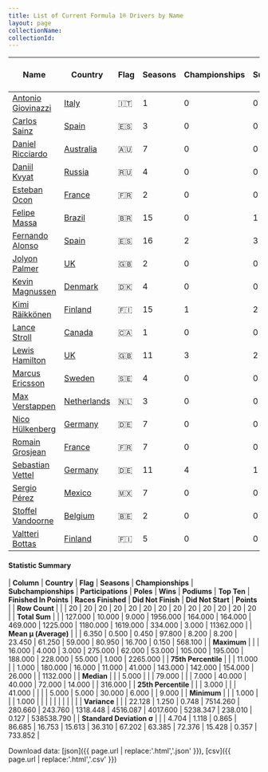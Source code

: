 ```yaml
---
title: List of Current Formula 1® Drivers by Name
layout: page
collectionName: 
collectionId: 
---
```




| Name | Country | Flag | Seasons | Championships | Subchampionships | Participations | Poles | Wins | Podiums | Top Ten | Finished In Points | Races Finished | Did Not Finish | Did Not Start | Points |
|--|--|--|--|--|--|--|--|--|--|--|--|--|--|--|--|
| [Antonio Giovinazzi](/f1/drivers/giovinazzi) | [Italy](/f1/countries/italy) | 🇮🇹 | 1 | 0 | 0 | 1 | 0 | 0 | 0 | 0 | 0 | 1 | 0 | 0 | 0.0 |
| [Carlos Sainz](/f1/drivers/sainz) | [Spain](/f1/countries/spain) | 🇪🇸 | 3 | 0 | 0 | 41 | 0 | 0 | 0 | 18 | 18 | 30 | 11 | 0 | 68.0 |
| [Daniel Ricciardo](/f1/drivers/ricciardo) | [Australia](/f1/countries/australia) | 🇦🇺 | 7 | 0 | 0 | 110 | 1 | 4 | 18 | 62 | 62 | 97 | 13 | 0 | 616.0 |
| [Daniil Kvyat](/f1/drivers/kvyat) | [Russia](/f1/countries/russia) | 🇷🇺 | 4 | 0 | 0 | 60 | 0 | 0 | 2 | 25 | 25 | 46 | 14 | 0 | 130.0 |
| [Esteban Ocon](/f1/drivers/ocon) | [France](/f1/countries/france) | 🇫🇷 | 2 | 0 | 0 | 10 | 0 | 0 | 0 | 1 | 1 | 10 | 0 | 0 | 1.0 |
| [Felipe Massa](/f1/drivers/massa) | [Brazil](/f1/countries/brazil) | 🇧🇷 | 15 | 0 | 1 | 253 | 16 | 11 | 41 | 175 | 153 | 213 | 39 | 1 | 1132.0 |
| [Fernando Alonso](/f1/drivers/alonso) | [Spain](/f1/countries/spain) | 🇪🇸 | 16 | 2 | 3 | 275 | 22 | 32 | 97 | 195 | 188 | 228 | 47 | 0 | 1832.0 |
| [Jolyon Palmer](/f1/drivers/jolyon_palmer) | [UK](/f1/countries/uk) | 🇬🇧 | 2 | 0 | 0 | 22 | 0 | 0 | 0 | 1 | 1 | 15 | 7 | 0 | 1.0 |
| [Kevin Magnussen](/f1/drivers/kevin_magnussen) | [Denmark](/f1/countries/denmark) | 🇩🇰 | 4 | 0 | 0 | 42 | 0 | 0 | 1 | 14 | 14 | 35 | 7 | 0 | 62.0 |
| [Kimi Räikkönen](/f1/drivers/raikkonen) | [Finland](/f1/countries/finland) | 🇫🇮 | 15 | 1 | 2 | 254 | 16 | 20 | 84 | 184 | 172 | 199 | 55 | 0 | 1372.0 |
| [Lance Stroll](/f1/drivers/stroll) | [Canada](/f1/countries/canada) | 🇨🇦 | 1 | 0 | 0 | 1 | 0 | 0 | 0 | 0 | 0 | 0 | 1 | 0 | 0.0 |
| [Lewis Hamilton](/f1/drivers/hamilton) | [UK](/f1/countries/uk) | 🇬🇧 | 11 | 3 | 2 | 189 | 62 | 53 | 105 | 156 | 153 | 166 | 23 | 0 | 2265.0 |
| [Marcus Ericsson](/f1/drivers/ericsson) | [Sweden](/f1/countries/sweden) | 🇸🇪 | 4 | 0 | 0 | 57 | 0 | 0 | 0 | 5 | 5 | 43 | 14 | 0 | 9.0 |
| [Max Verstappen](/f1/drivers/max_verstappen) | [Netherlands](/f1/countries/netherlands) | 🇳🇱 | 3 | 0 | 0 | 41 | 0 | 1 | 7 | 28 | 28 | 34 | 6 | 1 | 263.0 |
| [Nico Hülkenberg](/f1/drivers/hulkenberg) | [Germany](/f1/countries/germany) | 🇩🇪 | 7 | 0 | 0 | 118 | 1 | 0 | 0 | 66 | 66 | 98 | 20 | 0 | 362.0 |
| [Romain Grosjean](/f1/drivers/grosjean) | [France](/f1/countries/france) | 🇫🇷 | 7 | 0 | 0 | 105 | 0 | 0 | 10 | 40 | 40 | 75 | 30 | 0 | 316.0 |
| [Sebastian Vettel](/f1/drivers/vettel) | [Germany](/f1/countries/germany) | 🇩🇪 | 11 | 4 | 1 | 180 | 46 | 43 | 87 | 143 | 142 | 154 | 26 | 0 | 2133.0 |
| [Sergio Pérez](/f1/drivers/perez) | [Mexico](/f1/countries/mexico) | 🇲🇽 | 7 | 0 | 0 | 116 | 0 | 0 | 7 | 64 | 64 | 101 | 15 | 0 | 373.0 |
| [Stoffel Vandoorne](/f1/drivers/vandoorne) | [Belgium](/f1/countries/belgium) | 🇧🇪 | 2 | 0 | 0 | 2 | 0 | 0 | 0 | 1 | 1 | 2 | 0 | 0 | 1.0 |
| [Valtteri Bottas](/f1/drivers/bottas) | [Finland](/f1/countries/finland) | 🇫🇮 | 5 | 0 | 0 | 79 | 0 | 0 | 10 | 47 | 47 | 72 | 6 | 1 | 426.0 |

#### Statistic Summary

| **Column** | **Country** | **Flag** | **Seasons** | **Championships** | **Subchampionships** | **Participations** | **Poles** | **Wins** | **Podiums** | **Top Ten** | **Finished In Points** | **Races Finished** | **Did Not Finish** | **Did Not Start** | **Points** |
| **Row Count** |  |  | 20 | 20 | 20 | 20 | 20 | 20 | 20 | 20 | 20 | 20 | 20 | 20 | 20 |
| **Total Sum** |  |  | 127.000 | 10.000 | 9.000 | 1956.000 | 164.000 | 164.000 | 469.000 | 1225.000 | 1180.000 | 1619.000 | 334.000 | 3.000 | 11362.000 |
| **Mean μ (Average)** |  |  | 6.350 | 0.500 | 0.450 | 97.800 | 8.200 | 8.200 | 23.450 | 61.250 | 59.000 | 80.950 | 16.700 | 0.150 | 568.100 |
| **Maximum** |  |  | 16.000 | 4.000 | 3.000 | 275.000 | 62.000 | 53.000 | 105.000 | 195.000 | 188.000 | 228.000 | 55.000 | 1.000 | 2265.000 |
| **75th Percentile** |  |  | 11.000 |  | 1.000 | 180.000 | 16.000 | 11.000 | 41.000 | 143.000 | 142.000 | 154.000 | 26.000 |  | 1132.000 |
| **Median** |  |  | 5.000 |  |  | 79.000 |  |  | 7.000 | 40.000 | 40.000 | 72.000 | 14.000 |  | 316.000 |
| **25th Percentile** |  |  | 3.000 |  |  | 41.000 |  |  |  | 5.000 | 5.000 | 30.000 | 6.000 |  | 9.000 |
| **Minimum** |  |  | 1.000 |  |  | 1.000 |  |  |  |  |  |  |  |  |  |
| **Variance** |  |  | 22.128 | 1.250 | 0.748 | 7514.260 | 280.660 | 243.760 | 1318.448 | 4516.087 | 4017.600 | 5238.347 | 238.010 | 0.127 | 538538.790 |
| **Standard Deviation σ** |  |  | 4.704 | 1.118 | 0.865 | 86.685 | 16.753 | 15.613 | 36.310 | 67.202 | 63.385 | 72.376 | 15.428 | 0.357 | 733.852 |

Download data: [json]({{ page.url | replace:'.html','.json' }}), [csv]({{ page.url | replace:'.html','.csv' }})
